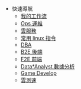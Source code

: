 <!-- _navbar.md https://docsify.js.org/#/custom-navbar -->

* 快速導航
  * [我的工作流](/workflow/README.md)
  * [Ops 運維](/ops/README.md)
  * [雲服務](/ops/cloud/README.md)
  * [常用 linux 指令](/ops/linux/command.md)
  * [DBA](/dba/README.md)
  * [B2E 後端](/b2e/README.md)
  * [F2E 前端](/f2e/README.md)
  * [Data*Analyst 數據分析](/data*analyst/README.md)
  * [Game Develop](/game/README.md)
  * [雲測速](http://cloudping.bastionhost.org/aliyun/)
